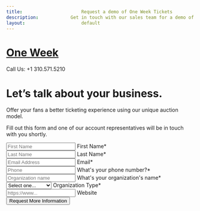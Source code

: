 ```yaml
---
title:						Request a demo of One Week Tickets
description:			Get in touch with our sales team for a demo of One Week Tickets
layout:						default
---
```


<div class="border-top border-primary border-top-4 fixed-top"></div>
<div class="min-vh-100 overflow-hidden">
  <div class="container-fluid pl-lg-0 pr-lg-0">
    <div class="row no-gutters">
      <div class="col-lg-6 col-md-12 col-12">
        <div class="p-xl-12 py-4 pr-xl-9 p-lg-8">
          <div class="d-flex justify-content-between mb-7 align-items-center">
            <a href="/">
              <h1 class="d-block text-black m-0 h3 font-weight-bolder">One Week</h1>
            </a>
            <span class="font-14 font-weight-bold text-dark">Call Us: +1 310.571.5210</span>
          </div>
          <div class="mb-10">
            <h1 class="display-4 mb-4">Let’s talk about your business.</h1>
            <p class="lead">
              Offer your fans a better ticketing experience using our unique auction model.
            </p>
            <p>
              Fill out this form and one of our account representatives will be in touch with you shortly.
            </p>
          </div>
          <div id="form">
            <form
              action="https://oneweektickets.us1.list-manage.com/subscribe/post?u=f0d949cdf0a6a387f7b55a173&amp;id=4f123ead61"
              method="post"
              id="mc-embedded-subscribe-form"
              name="mc-embedded-subscribe-form"
              class="row g-2"
              target="_blank"
              novalidate
            >
              <div class="form-floating mb-3 col-6">
                <input class="form-control" type="text" name="FNAME" id="mce-FNAME" placeholder="First Name" required="" />
                <label class="form-label" htmlFor="fname">First Name<span class="text-danger">*</span></label>
              </div>
              <div class="form-floating mb-3 col-6">
                <input class="form-control" type="text" name="LNAME" id="mce-LNAME" placeholder="Last Name" required="" />
                <label class="form-label" htmlFor="lname">Last Name<span class="text-danger">*</span></label>
              </div>
              <div class="form-floating mb-3">
                <input class="form-control" type="email" name="EMAIL" id="mce-EMAIL" placeholder="Email Address" required="" />
                <label class="form-label" htmlFor="email">Email<span class="text-danger">*</span></label>
              </div>
              <div class="form-floating mb-3">
                <input class="form-control" type="text" name="PHONE" id="mce-PHONE" placeholder="Phone" required="" />
                <label class="form-label" htmlFor="phone">What's your phone number?<span class="text-danger">*</span></label>
              </div>
              <div class="form-floating mb-3">
                <input class="form-control" type="text" name="ORGNAME" id="mce-ORGNAME" placeholder="Organization name" required="" />
                <label class="form-label" htmlFor="orgname">What's your organization's name<span class="text-danger">*</span></label>
              </div>
              <div class="form-floating mb-3">
                <select class="form-select" name="ORGTYPE" id="mce-ORGTYPE">
                  <option selected>Select one...</option>
                  <option defaultValue="Artist">Artist</option>
                  <option defaultValue="Venue">Venue</option>
                  <option defaultValue="Promoter">Promoter</option>
                  <option defaultValue="Agent / Manager">Agent / Manager</option>
                  <option defaultValue="Other">Other</option>
                </select>
                <label class="form-label" for="orgtype">Organization Type<span class="text-danger">*</span></label>
              </div>
              <div class="form-floating mb-3">
                <input class="form-control" type="url" name="MMERGE6" id="mce-MMERGE6" placeholder="https://www..." required="" />
                <label class="form-label" htmlFor="MMERGE6">Website</label>
              </div>
              <div id="mce-responses" class="clear">
                <div class="response" id="mce-error-response" style="display: none;" ></div>
                <div class="response" id="mce-success-response" style="display: none;" ></div>
              </div>
              <div style="position: absolute; left: -5000px;" aria-hidden="true">
                <input type="text" name="b_f0d949cdf0a6a387f7b55a173_4f123ead61" tabindex="-1" defaultValue="" />
              </div>
              <div class="form-floating mb-3 mt-2 d-grid">
                <button type="submit" class="btn btn-primary" defaultValue="Request a call" name="subscribe" id="mc-embedded-subscribe">
                  Request More Information
                </button>
              </div>
            </form>
          </div>
        </div>
      </div>
    </div>
    <div 
      class="col-lg-6 d-lg-flex align-items-center d-none d-md-none d-lg-block w-50 min-vh-100 position-fixed bg-cover" 
      style="background-image: url(../assets/images/hero-bg.jpeg); right: 0; top: 0"
    >
  </div>
</div>
